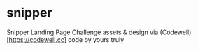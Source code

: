 # snipper
Snipper Landing Page Challenge assets & design via (Codewell)[https://codewell.cc] code by yours truly
